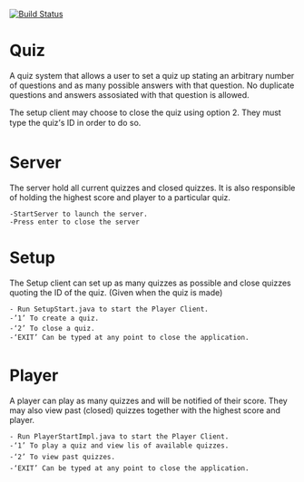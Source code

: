 [![Build Status](https://travis-ci.org/kokamo01/Quiz.svg?branch=master)](https://travis-ci.org/kokamo01/Quiz)


Quiz
=========

A quiz system that allows a user to set a quiz up stating an arbitrary number of questions and as many possible answers with that question. No duplicate questions and answers assosiated with that question is allowed. 

The setup client may choose to close the quiz using option 2.
They must type the quiz’s ID in order to do so.


Server
=========
The server hold all current quizzes and closed quizzes. 
It is also responsible of holding the highest score and player to a particular quiz.

    -StartServer to launch the server.
    -Press enter to close the server

Setup
=========

The Setup client can set up as many quizzes as possible and close quizzes 
quoting the ID of the quiz. (Given when the quiz is made)

    - Run SetupStart.java to start the Player Client.
    -’1’ To create a quiz.
    -‘2’ To close a quiz.
    -‘EXIT’ Can be typed at any point to close the application.


Player
=========

A player can play as many quizzes and will be notified of their score.
They may also view past (closed) quizzes together with the highest score and player.

    - Run PlayerStartImpl.java to start the Player Client.
    -‘1’ To play a quiz and view lis of available quizzes. 
    -‘2’ To view past quizzes.
    -‘EXIT’ Can be typed at any point to close the application.

